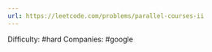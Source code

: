 ```yaml
---
url: https://leetcode.com/problems/parallel-courses-ii
---
```


Difficulty: #hard
Companies: #google
